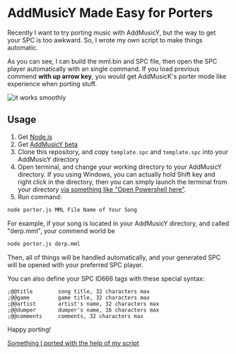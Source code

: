 # AddMusicY Made Easy for Porters

Recently I want to try porting music with AddMusicY, but the way to get your SPC is too awkward. So, I wrote my own script to make things automatic.

As you can see, I can build the mml.bin and SPC file, then open the SPC player automatically with an single command. If you load previous commend **with up arrow key**, you would get AddMusicK's porter mode like experience when porting stuff.

![it works smoothly](https://i.loli.net/2019/03/24/5c966492b7db9.png)

## Usage

1. Get [Node.js](https://nodejs.org)
2. Get [AddMusicY beta](https://dl.dropbox.com/s/oqsnu42mg76runs/AddMusicY%20Beta.zip)
3. Clone this repository, and copy `template.spc` and `template.spc` into your AddMusicY directory
4. Open terminal, and change your working directory to your AddMusicY directory. If you using Windows, you can actually hold Shift key and right click in the directory, then you can simply launch the terminal from your directory [via something like "Open Powershell here"](https://i.loli.net/2019/03/23/5c96566f9471c.png).
5. Run command:

```bash
node porter.js MML File Name of Your Song
```

For example, if your song is located in your AddMusicY directory, and called "derp.mml", your commend world be

```bash
node porter.js derp.mml
```

Then, all of things will be handled automatically, and your generated SPC will be opened with your preferred SPC player.


You can also define your SPC ID666 tags with these special syntax:

```
;@@title        song title, 32 characters max
;@@game         game title, 32 characters max
;@@artist       artist's name, 32 characters max
;@@dumper       dumper's name, 16 characters max
;@@comments     comments, 32 characters max
```

Happy porting!

[Something I ported with the help of my script](https://bin.smwcentral.net/u/17572/Oriental%2BMountain.zip)
